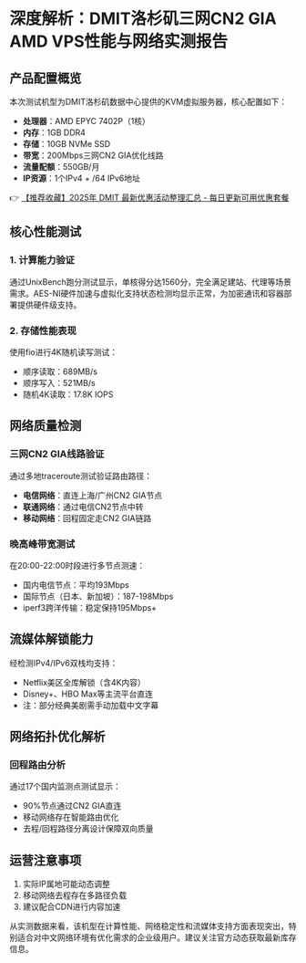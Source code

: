 # 深度解析：DMIT洛杉矶三网CN2 GIA AMD VPS性能与网络实测报告

## 产品配置概览
本次测试机型为DMIT洛杉矶数据中心提供的KVM虚拟服务器，核心配置如下：
- **处理器**：AMD EPYC 7402P（1核）
- **内存**：1GB DDR4
- **存储**：10GB NVMe SSD
- **带宽**：200Mbps三网CN2 GIA优化线路
- **流量配额**：550GB/月
- **IP资源**：1个IPv4 + /64 IPv6地址

👉 [【推荐收藏】2025年 DMIT 最新优惠活动整理汇总 - 每日更新可用优惠套餐](https://bit.ly/dmit_coupon)

## 核心性能测试
### 1. 计算能力验证
通过UnixBench跑分测试显示，单核得分达1560分，完全满足建站、代理等场景需求。AES-NI硬件加速与虚拟化支持状态检测均显示正常，为加密通讯和容器部署提供硬件级支持。

### 2. 存储性能表现
使用fio进行4K随机读写测试：
- 顺序读取：689MB/s
- 顺序写入：521MB/s
- 随机4K读取：17.8K IOPS

## 网络质量检测
### 三网CN2 GIA线路验证
通过多地traceroute测试验证路由路径：
- **电信网络**：直连上海/广州CN2 GIA节点
- **联通网络**：通过电信CN2节点中转
- **移动网络**：回程固定走CN2 GIA链路

### 晚高峰带宽测试
在20:00-22:00时段进行多节点测速：
- 国内电信节点：平均193Mbps
- 国际节点（日本、新加坡）：187-198Mbps
- iperf3跨洋传输：稳定保持195Mbps+

## 流媒体解锁能力
经检测IPv4/IPv6双栈均支持：
- Netflix美区全库解锁（含4K内容）
- Disney+、HBO Max等主流平台直连
- 注：部分经典美剧需手动加载中文字幕

## 网络拓扑优化解析
### 回程路由分析
通过17个国内监测点测试显示：
- 90%节点通过CN2 GIA直连
- 移动网络存在智能路由优化
- 去程/回程路径分离设计保障双向质量

## 运营注意事项
1. 实际IP属地可能动态调整
2. 移动网络去程存在多路径负载
3. 建议配合CDN进行内容加速

从实测数据来看，该机型在计算性能、网络稳定性和流媒体支持方面表现突出，特别适合对中文网络环境有优化需求的企业级用户。建议关注官方动态获取最新库存信息。